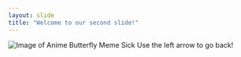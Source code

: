 ```yaml
---
layout: slide
title: "Welcome to our second slide!"
---
```

![Image of Anime Butterfly Meme](https://cdn.vox-cdn.com/thumbor/8rF2keXrhL8sYlEbVbtaJpIC4qs=/0x10:500x291/1600x900/cdn.vox-cdn.com/uploads/chorus_image/image/59741997/n4scgse21iuz.0.jpg) Sick
Use the left arrow to go back!
